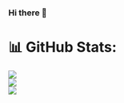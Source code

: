 ### Hi there 👋

# 📊 GitHub Stats:
![](https://github-readme-stats.vercel.app/api?username=lyonich&theme=dark&hide_border=false&include_all_commits=true&count_private=true)<br/>
![](https://github-readme-streak-stats.herokuapp.com/?user=lyonich&theme=dark&hide_border=false)<br/>
![](https://github-readme-stats.vercel.app/api/top-langs/?username=lyonich&theme=dark&hide_border=false&include_all_commits=true&count_private=true&layout=default)


<!--
**Lyonich/lyonich** is a ✨ _special_ ✨ repository because its `README.md` (this file) appears on your GitHub profile.

Here are some ideas to get you started:

- 🔭 I’m currently working on ...
- 🌱 I’m currently learning ...
- 👯 I’m looking to collaborate on ...
- 🤔 I’m looking for help with ...
- 💬 Ask me about ...
- 📫 How to reach me: ...
- 😄 Pronouns: ...
- ⚡ Fun fact: ...
-->
